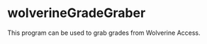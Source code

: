 wolverineGradeGraber
====================

This program can be used to grab grades from Wolverine Access. 

